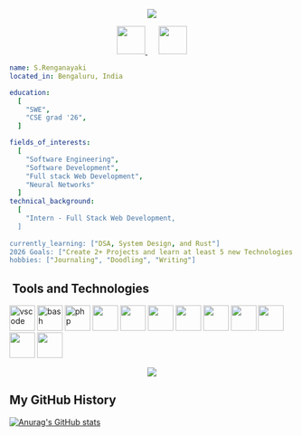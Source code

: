 <p align="center">
  <img src="https://capsule-render.vercel.app/api?type=waving&height=200&color=0:000011,100:000000&text=Hey%20There!&fontSize=38&section=header"/>
</p>
<div align="center">
  <a href="https://www.linkedin.com/in/s-renganayaki-9375a7254/" target="_blank">
    <img height="50" src="https://www.vectorlogo.zone/logos/linkedin/linkedin-icon.svg">
  </a>
  &nbsp;&nbsp;&nbsp;&nbsp;
  <a href="mailto:srenganayaki.7104@gmail.com" target="_blank">
    <img height="50" src="https://www.vectorlogo.zone/logos/gmail/gmail-icon.svg">
  </a>
</div>

  ```yaml
  name: S.Renganayaki
  located_in: Bengaluru, India
  
  education:
    [
      "SWE",
      "CSE grad '26",
    ]
  
  fields_of_interests:
    [
      "Software Engineering",
      "Software Development",
      "Full stack Web Development",
      "Neural Networks"
    ]
  technical_background:
    [
      "Intern - Full Stack Web Development,
    ]
    
  currently_learning: ["DSA, System Design, and Rust"]
  2026 Goals: ["Create 2+ Projects and learn at least 5 new Technologies."]
  hobbies: ["Journaling", "Doodling", "Writing"]
  ```
  <h2>&nbsp;Tools and Technologies</h2>
  <p align="left">
  <img src="https://cdn.jsdelivr.net/gh/devicons/devicon/icons/vscode/vscode-original.svg" alt="vscode" width="45" height="45"/>
  <img src="https://cdn.jsdelivr.net/gh/devicons/devicon/icons/bash/bash-original.svg" alt="bash" width="45" height="45"/>
  <img src="https://cdn.jsdelivr.net/gh/devicons/devicon/icons/php/php-original.svg" alt="php" width="45" height="45"/>
  <img src="https://cdn.jsdelivr.net/gh/devicons/devicon@latest/icons/react/react-original.svg" width="45" height="45" />
  <img src="https://cdn.jsdelivr.net/gh/devicons/devicon@latest/icons/html5/html5-original-wordmark.svg" width="45" height="45" />
  <img src="https://cdn.jsdelivr.net/gh/devicons/devicon@latest/icons/css3/css3-original-wordmark.svg"width="45" height="45" />
  <img src="https://cdn.jsdelivr.net/gh/devicons/devicon@latest/icons/bootstrap/bootstrap-original.svg"width="45" height="45" />
  <img src="https://cdn.jsdelivr.net/gh/devicons/devicon@latest/icons/javascript/javascript-original.svg" width="45" height="45" />
  <img src="https://cdn.jsdelivr.net/gh/devicons/devicon@latest/icons/java/java-original.svg"width="45" height="45" />
  <img src="https://cdn.jsdelivr.net/gh/devicons/devicon@latest/icons/python/python-original.svg"width="45" height="45" />
   <img src="https://cdn.jsdelivr.net/gh/devicons/devicon@latest/icons/cplusplus/cplusplus-original.svg"width="45" height="45" />
<img src="https://cdn.jsdelivr.net/gh/devicons/devicon@latest/icons/vuejs/vuejs-original.svg"width="45" height="45" />
          
          
  </p>
  

<p align="center">
  <img src="https://capsule-render.vercel.app/api?type=waving&height=100&color=0:a08976,100:5d403b&section=footer"/>
</p>

<h2>My GitHub History</h2>

[![Anurag's GitHub stats](https://github-readme-stats.vercel.app/api?username=s-renganayaki7104)](https://github.com/anuraghazra/github-readme-stats)

